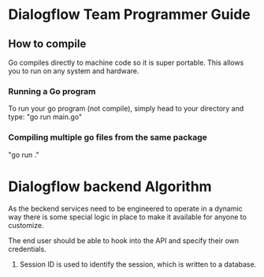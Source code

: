 # Dialogflow Team Programmer Guide


## How to compile

Go compiles directly to machine code so it is super portable. This allows you to run on any system and hardware.

### Running a Go program

To run your go program (not compile), simply head to your directory and type: "go run main.go"

### Compiling multiple go files from the same package

"go run ."

# Dialogflow backend Algorithm

As the beckend services need to be engineered to operate in a dynamic way there is some special logic in place to make it available for anyone to customize.

The end user should be able to hook into the API and specify their own credentials.

1. Session ID is used to identify the session, which is written to a database.


